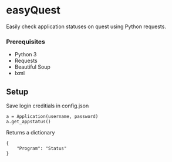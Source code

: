 # easyQuest

Easily check application statuses on quest using Python requests.

### Prerequisites
- Python 3  
- Requests  
- Beautiful Soup  
- lxml

## Setup
Save login creditials in config.json

```
a = Application(username, password)
a.get_appstatus()
```
Returns a dictionary
```
{
    "Program": "Status"
}
```
